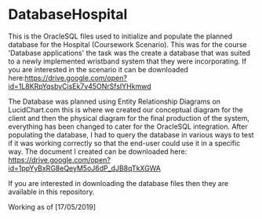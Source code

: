 # DatabaseHospital
This is the OracleSQL files used to initialize and populate the planned database for the Hospital (Coursework Scenario). This was for the course 'Database applications' the task was the create a database that was suited to a newly implemented wristband system that they were incorporating. If you are interested in the scenario it can be downloaded here:https://drive.google.com/open?id=1L8KRpYqsbyCisEk7v45ONrSfsIYHkmwd 

The Database was planned using Entity Relationship Diagrams on LucidChart.com this is where we created our conceptual diagram for the client and then the physical diagram for the final production of the system, everything has been changed to cater for the OracleSQL integration. After populating the database, I had to query the database in various ways to test if it was working correctly so that the end-user could use it in a specific way. The document I created can be downloaded here: https://drive.google.com/open?id=1ppYyBxRG8eQeyM5oJ6dP_dJB8qTkXGWA

If you are interested in downloading the database files then they are available in this repository.

Working as of [17/05/2019]
